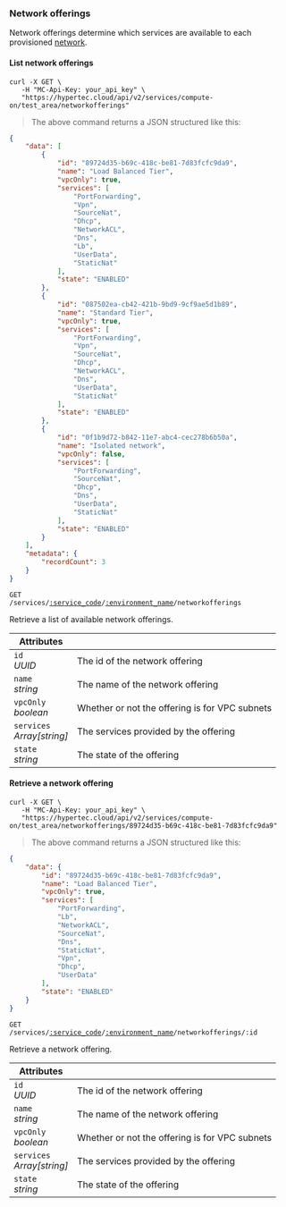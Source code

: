 ### Network offerings

Network offerings determine which services are available to each provisioned [network](#cloudstack-networks).

#### List network offerings

```shell
curl -X GET \
   -H "MC-Api-Key: your_api_key" \
   "https://hypertec.cloud/api/v2/services/compute-on/test_area/networkofferings"
```
> The above command returns a JSON structured like this:

```json
{
    "data": [
        {
            "id": "89724d35-b69c-418c-be81-7d83fcfc9da9",
            "name": "Load Balanced Tier",
            "vpcOnly": true,
            "services": [
                "PortForwarding",
                "Vpn",
                "SourceNat",
                "Dhcp",
                "NetworkACL",
                "Dns",
                "Lb",
                "UserData",
                "StaticNat"
            ],
            "state": "ENABLED"
        },
        {
            "id": "087502ea-cb42-421b-9bd9-9cf9ae5d1b89",
            "name": "Standard Tier",
            "vpcOnly": true,
            "services": [
                "PortForwarding",
                "Vpn",
                "SourceNat",
                "Dhcp",
                "NetworkACL",
                "Dns",
                "UserData",
                "StaticNat"
            ],
            "state": "ENABLED"
        },
        {
            "id": "0f1b9d72-b842-11e7-abc4-cec278b6b50a",
            "name": "Isolated network",
            "vpcOnly": false,
            "services": [
                "PortForwarding",
                "SourceNat",
                "Dhcp",
                "Dns",
                "UserData",
                "StaticNat"
            ],
            "state": "ENABLED"
        }
    ],
    "metadata": {
        "recordCount": 3
    }
}
```

<code>GET /services/<a href="#administration-service-connections">:service_code</a>/<a href="#administration-environments">:environment_name</a>/networkofferings</code>

Retrieve a list of available network offerings.

Attributes                     | &nbsp;
------------------------------ | ------
`id`<br/>*UUID*                | The id of the network offering
`name`<br/>*string*            | The name of the network offering
`vpcOnly`<br/>*boolean*        | Whether or not the offering is for VPC subnets
`services`<br/>*Array[string]* | The services provided by the offering
`state`<br/>*string*           | The state of the offering

#### Retrieve a network offering

```shell
curl -X GET \
   -H "MC-Api-Key: your_api_key" \
   "https://hypertec.cloud/api/v2/services/compute-on/test_area/networkofferings/89724d35-b69c-418c-be81-7d83fcfc9da9"
```
> The above command returns a JSON structured like this:

```json
{
    "data": {
        "id": "89724d35-b69c-418c-be81-7d83fcfc9da9",
        "name": "Load Balanced Tier",
        "vpcOnly": true,
        "services": [
            "PortForwarding",
            "Lb",
            "NetworkACL",
            "SourceNat",
            "Dns",
            "StaticNat",
            "Vpn",
            "Dhcp",
            "UserData"
        ],
        "state": "ENABLED"
    }
}
```

<code>GET /services/<a href="#administration-service-connections">:service_code</a>/<a href="#administration-environments">:environment_name</a>/networkofferings/:id</code>

Retrieve a network offering.

Attributes                     | &nbsp;
------------------------------ | ------
`id`<br/>*UUID*                | The id of the network offering
`name`<br/>*string*            | The name of the network offering
`vpcOnly`<br/>*boolean*        | Whether or not the offering is for VPC subnets
`services`<br/>*Array[string]* | The services provided by the offering
`state`<br/>*string*           | The state of the offering
